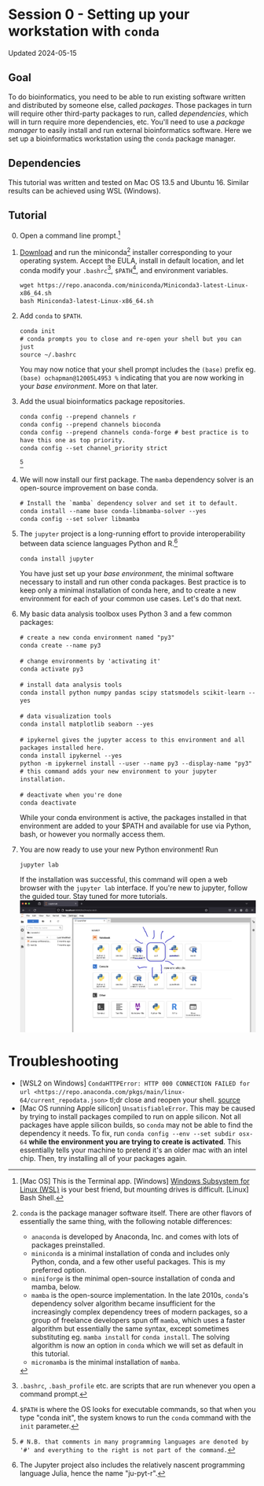 # Session 0 - Setting up your workstation with `conda`

Updated 2024-05-15

## Goal
To do bioinformatics, you need to be able to run existing software written and distributed by someone else, called *packages*. Those packages in turn 
will require other third-party packages to run, called *dependencies*, which will in turn require more dependencies, etc. You'll need to use a 
*package manager* to easily install and run external bioinformatics software. Here we set up a bioinformatics workstation using the `conda` package 
manager.

## Dependencies

This tutorial was written and tested on Mac OS 13.5 and Ubuntu 16. Similar results can be achieved using WSL (Windows). 

## Tutorial
0. Open a command line prompt.[^1] 
1. [Download](https://docs.anaconda.com/free/miniconda/index.html) and run the miniconda[^2] installer corresponding to your operating system. Accept the EULA, install in default location, and let conda modify your `.bashrc`[^3], `$PATH`[^4], and environment variables.
   ```
   wget https://repo.anaconda.com/miniconda/Miniconda3-latest-Linux-x86_64.sh
   bash Miniconda3-latest-Linux-x86_64.sh
   ```
2. Add `conda` to `$PATH`.
   ```
   conda init
   # conda prompts you to close and re-open your shell but you can just
   source ~/.bashrc
   ```
   You may now notice that your shell prompt includes the `(base)` prefix eg. `(base) ochapman@12005L4953 %` indicating that you are now working in your
   *base* *environment*. More on that later.
4. Add the usual bioinformatics package repositories.
   ```
   conda config --prepend channels r
   conda config --prepend channels bioconda
   conda config --prepend channels conda-forge # best practice is to have this one as top priority.
   conda config --set channel_priority strict
   ```
   [^5] 
5. We will now install our first package. The `mamba` dependency solver is an open-source improvement on base conda. 
   ```
   # Install the `mamba` dependency solver and set it to default.
   conda install --name base conda-libmamba-solver --yes
   conda config --set solver libmamba
   ```
6. The `jupyter` project is a long-running effort to provide interoperability between data science languages Python and R.[^6]
   ```
   conda install jupyter
   ```
  
   You have just set up your *base environment*, the minimal software necessary to install and run other conda packages. Best practice is to keep only 
   a minimal installation of conda here, and to create a new environment for each of your common use cases. Let's do that next.

7. My basic data analysis toolbox uses Python 3 and a few common packages:
   ```
   # create a new conda environment named "py3"
   conda create --name py3

   # change environments by 'activating it'
   conda activate py3

   # install data analysis tools
   conda install python numpy pandas scipy statsmodels scikit-learn --yes

   # data visualization tools
   conda install matplotlib seaborn --yes

   # ipykernel gives the jupyter access to this environment and all packages installed here.
   conda install ipykernel --yes
   python -m ipykernel install --user --name py3 --display-name "py3" # this command adds your new environment to your jupyter installation.

   # deactivate when you're done
   conda deactivate
   ```
   While your conda environment is active, the packages installed in that environment are added to your $PATH and available for use via Python, bash, or however you normally access them.

8. You are now ready to use your new Python environment! Run
   ```
   jupyter lab
   ```
   If the installation was successful, this command will open a web browser with the `jupyter lab` interface. If you're new to jupyter, follow the
   guided tour. Stay tuned for more tutorials.
   ![jupyter](../docs/0-jupyter-landing.png)

# Troubleshooting
- [WSL2 on Windows] `CondaHTTPError: HTTP 000 CONNECTION FAILED for url <https://repo.anaconda.com/pkgs/main/linux-64/current_repodata.json>`
tl;dr close and reopen your shell. [source](https://stackoverflow.com/questions/67923183/miniconda-on-wsl2-ubuntu-20-04-fails-with-condahttperror-http-000-connection)
- [Mac OS running Apple silicon] `UnsatisfiableError`. This may be caused by trying to install packages compiled to run on apple silicon. Not all packages have apple silicon builds, so `conda` may not be able to find the dependency it needs. To fix, run `conda config --env --set subdir osx-64` **while the environment you are trying to create is activated**. This essentially tells your machine to pretend it's an older mac with an intel chip. Then, try installing all of your packages again.
   
[^1]: [Mac OS] This is the Terminal app. [Windows] [Windows Subsystem for Linux (WSL)](https://learn.microsoft.com/en-us/windows/wsl/install) is your
  best friend, but mounting drives is difficult. [Linux] Bash Shell.
[^2]: `conda` is the package manager software itself. There are other flavors of essentially the same thing, with the following 
  notable differences:
    - `anaconda` is developed by Anaconda, Inc. and comes with lots of packages preinstalled. 
    - `miniconda` is a minimal installation of conda and includes only Python, conda, and a few other useful packages. This is my preferred option.
    - `miniforge` is the minimal open-source installation of conda and mamba, below. 
    - `mamba` is the open-source implementation. In the late 2010s, `conda`'s dependency solver algorithm became insufficient for the increasingly
    complex dependency trees of modern packages, so a group of freelance developers spun off `mamba`, which uses a faster algorithm but essentially
    the same syntax, except sometimes substituting eg. `mamba install` for `conda install`. The solving algorithm is now an option in `conda` which 
    we will set as default in this tutorial.
    - `micromamba` is the minimal installation of `mamba`.
[^3]: `.bashrc`, `.bash_profile` etc. are scripts that are run whenever you open a command prompt.[^7] 
[^4]: `$PATH` is where the OS looks for executable commands, so that when you type "conda init", the system knows to run the `conda` command with the 
  `init` parameter.
[^5]: `# N.B. that comments in many programming languages are denoted by '#' and everything to the right is not part of the command.`
[^6]: The Jupyter project also includes the relatively nascent programming language Julia, hence the name "ju-pyt-r".
[^7]: `.zshrc` and `.zsh_profile` on Mac OS.
